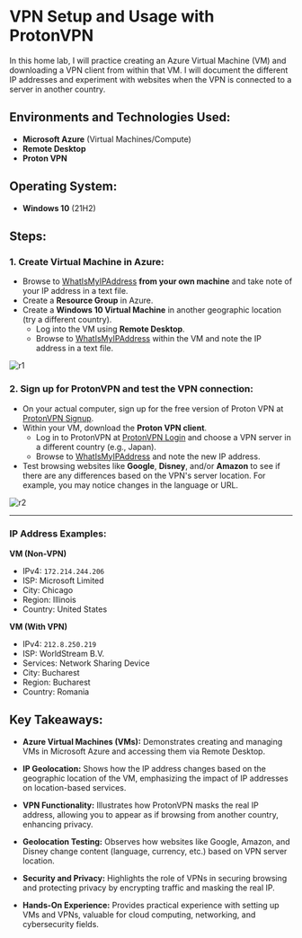
# VPN Setup and Usage with ProtonVPN

In this home lab, I will practice creating an Azure Virtual Machine (VM) and downloading a VPN client from within that VM. I will document the different IP addresses and experiment with websites when the VPN is connected to a server in another country.

## Environments and Technologies Used:
- **Microsoft Azure** (Virtual Machines/Compute)
- **Remote Desktop**
- **Proton VPN**

## Operating System:
- **Windows 10** (21H2)

## Steps:

### 1. Create Virtual Machine in Azure:
- Browse to [WhatIsMyIPAddress](https://whatismyipaddress.com/) **from your own machine** and take note of your IP address in a text file.
- Create a **Resource Group** in Azure.
- Create a **Windows 10 Virtual Machine** in another geographic location (try a different country).
  - Log into the VM using **Remote Desktop**.
  - Browse to [WhatIsMyIPAddress](https://whatismyipaddress.com/) within the VM and note the IP address in a text file.

![r1](https://github.com/user-attachments/assets/5aefff8f-5e40-407e-b512-e37207de0396)

### 2. Sign up for ProtonVPN and test the VPN connection:
- On your actual computer, sign up for the free version of Proton VPN at [ProtonVPN Signup](https://account.protonvpn.com/signup?plan=free&language=en).
- Within your VM, download the **Proton VPN client**.
  - Log in to ProtonVPN at [ProtonVPN Login](https://account.protonvpn.com/login) and choose a VPN server in a different country (e.g., Japan).
  - Browse to [WhatIsMyIPAddress](https://whatismyipaddress.com/) and note the new IP address.
- Test browsing websites like **Google**, **Disney**, and/or **Amazon** to see if there are any differences based on the VPN's server location. For example, you may notice changes in the language or URL.

![r2](https://github.com/user-attachments/assets/85a0da92-213f-4f4d-a28a-8a5eabf4b07d)

---

### IP Address Examples:

**VM (Non-VPN)**  
- IPv4: `172.214.244.206`  
- ISP: Microsoft Limited  
- City: Chicago  
- Region: Illinois  
- Country: United States

**VM (With VPN)**  
- IPv4: `212.8.250.219`  
- ISP: WorldStream B.V.  
- Services: Network Sharing Device  
- City: Bucharest  
- Region: Bucharest  
- Country: Romania

## Key Takeaways:

- **Azure Virtual Machines (VMs):** Demonstrates creating and managing VMs in Microsoft Azure and accessing them via Remote Desktop.
  
- **IP Geolocation:** Shows how the IP address changes based on the geographic location of the VM, emphasizing the impact of IP addresses on location-based services.

- **VPN Functionality:** Illustrates how ProtonVPN masks the real IP address, allowing you to appear as if browsing from another country, enhancing privacy.

- **Geolocation Testing:** Observes how websites like Google, Amazon, and Disney change content (language, currency, etc.) based on VPN server location.

- **Security and Privacy:** Highlights the role of VPNs in securing browsing and protecting privacy by encrypting traffic and masking the real IP.

- **Hands-On Experience:** Provides practical experience with setting up VMs and VPNs, valuable for cloud computing, networking, and cybersecurity fields.
